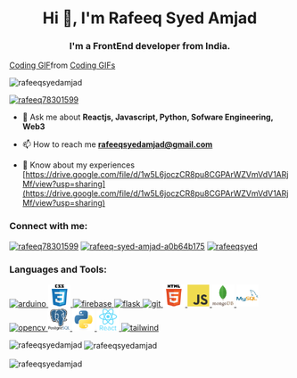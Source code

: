 <h1 align="center">Hi 👋, I'm Rafeeq Syed Amjad</h1>
<h3 align="center">I'm a FrontEnd developer from India.</h3>
<div class="tenor-gif-embed" data-postid="18657810" data-share-method="host" data-aspect-ratio="1.79775" data-width="100%"><a href="https://tenor.com/view/coding-gif-18657810">Coding GIF</a>from <a href="https://tenor.com/search/coding-gifs">Coding GIFs</a></div> <script type="text/javascript" async src="https://tenor.com/embed.js"></script>

<p align="left"> <img src="https://komarev.com/ghpvc/?username=rafeeqsyedamjad&label=Profile%20views&color=0e75b6&style=flat" alt="rafeeqsyedamjad" /> </p>

<p align="left"> <a href="https://twitter.com/rafeeq78301599" target="blank"><img src="https://img.shields.io/twitter/follow/rafeeq78301599?logo=twitter&style=for-the-badge" alt="rafeeq78301599" /></a> </p>

- 💬 Ask me about **Reactjs, Javascript, Python, Sofware Engineering, Web3**

- 📫 How to reach me **rafeeqsyedamjad@gmail.com**

- 📄 Know about my experiences [https://drive.google.com/file/d/1w5L6joczCR8pu8CGPArWZVmVdV1ARjMf/view?usp=sharing](https://drive.google.com/file/d/1w5L6joczCR8pu8CGPArWZVmVdV1ARjMf/view?usp=sharing)

<h3 align="left">Connect with me:</h3>
<p align="left">
<a href="https://twitter.com/rafeeq78301599" target="blank"><img align="center" src="https://raw.githubusercontent.com/rahuldkjain/github-profile-readme-generator/master/src/images/icons/Social/twitter.svg" alt="rafeeq78301599" height="30" width="40" /></a>
<a href="https://linkedin.com/in/rafeeq-syed-amjad-a0b64b175" target="blank"><img align="center" src="https://raw.githubusercontent.com/rahuldkjain/github-profile-readme-generator/master/src/images/icons/Social/linked-in-alt.svg" alt="rafeeq-syed-amjad-a0b64b175" height="30" width="40" /></a>
<a href="https://www.leetcode.com/rafeeqsyed" target="blank"><img align="center" src="https://raw.githubusercontent.com/rahuldkjain/github-profile-readme-generator/master/src/images/icons/Social/leet-code.svg" alt="rafeeqsyed" height="30" width="40" /></a>
</p>

<h3 align="left">Languages and Tools:</h3>
<p align="left"> <a href="https://www.arduino.cc/" target="_blank" rel="noreferrer"> <img src="https://cdn.worldvectorlogo.com/logos/arduino-1.svg" alt="arduino" width="40" height="40"/> </a> <a href="https://www.w3schools.com/css/" target="_blank" rel="noreferrer"> <img src="https://raw.githubusercontent.com/devicons/devicon/master/icons/css3/css3-original-wordmark.svg" alt="css3" width="40" height="40"/> </a> <a href="https://firebase.google.com/" target="_blank" rel="noreferrer"> <img src="https://www.vectorlogo.zone/logos/firebase/firebase-icon.svg" alt="firebase" width="40" height="40"/> </a> <a href="https://flask.palletsprojects.com/" target="_blank" rel="noreferrer"> <img src="https://www.vectorlogo.zone/logos/pocoo_flask/pocoo_flask-icon.svg" alt="flask" width="40" height="40"/> </a> <a href="https://git-scm.com/" target="_blank" rel="noreferrer"> <img src="https://www.vectorlogo.zone/logos/git-scm/git-scm-icon.svg" alt="git" width="40" height="40"/> </a> <a href="https://www.w3.org/html/" target="_blank" rel="noreferrer"> <img src="https://raw.githubusercontent.com/devicons/devicon/master/icons/html5/html5-original-wordmark.svg" alt="html5" width="40" height="40"/> </a> <a href="https://developer.mozilla.org/en-US/docs/Web/JavaScript" target="_blank" rel="noreferrer"> <img src="https://raw.githubusercontent.com/devicons/devicon/master/icons/javascript/javascript-original.svg" alt="javascript" width="40" height="40"/> </a> <a href="https://www.mongodb.com/" target="_blank" rel="noreferrer"> <img src="https://raw.githubusercontent.com/devicons/devicon/master/icons/mongodb/mongodb-original-wordmark.svg" alt="mongodb" width="40" height="40"/> </a> <a href="https://www.mysql.com/" target="_blank" rel="noreferrer"> <img src="https://raw.githubusercontent.com/devicons/devicon/master/icons/mysql/mysql-original-wordmark.svg" alt="mysql" width="40" height="40"/> </a> <a href="https://opencv.org/" target="_blank" rel="noreferrer"> <img src="https://www.vectorlogo.zone/logos/opencv/opencv-icon.svg" alt="opencv" width="40" height="40"/> </a> <a href="https://www.postgresql.org" target="_blank" rel="noreferrer"> <img src="https://raw.githubusercontent.com/devicons/devicon/master/icons/postgresql/postgresql-original-wordmark.svg" alt="postgresql" width="40" height="40"/> </a> <a href="https://www.python.org" target="_blank" rel="noreferrer"> <img src="https://raw.githubusercontent.com/devicons/devicon/master/icons/python/python-original.svg" alt="python" width="40" height="40"/> </a> <a href="https://reactjs.org/" target="_blank" rel="noreferrer"> <img src="https://raw.githubusercontent.com/devicons/devicon/master/icons/react/react-original-wordmark.svg" alt="react" width="40" height="40"/> </a> <a href="https://tailwindcss.com/" target="_blank" rel="noreferrer"> <img src="https://www.vectorlogo.zone/logos/tailwindcss/tailwindcss-icon.svg" alt="tailwind" width="40" height="40"/> </a> </p>

<p><img align="left" src="https://github-readme-stats.vercel.app/api/top-langs?username=rafeeqsyedamjad&show_icons=true&locale=en&layout=compact" alt="rafeeqsyedamjad" /></p>

<p>&nbsp;<img align="center" src="https://github-readme-stats.vercel.app/api?username=rafeeqsyedamjad&show_icons=true&locale=en" alt="rafeeqsyedamjad" /></p>

<p><img align="center" src="https://github-readme-streak-stats.herokuapp.com/?user=rafeeqsyedamjad&" alt="rafeeqsyedamjad" /></p>

